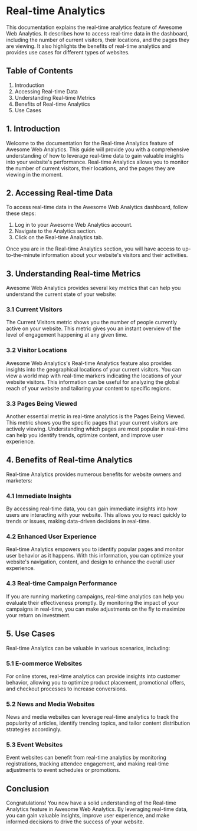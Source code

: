 # Real-time Analytics

This documentation explains the real-time analytics feature of Awesome Web Analytics. It describes how to access real-time data in the dashboard, including the number of current visitors, their locations, and the pages they are viewing. It also highlights the benefits of real-time analytics and provides use cases for different types of websites.

## Table of Contents
1. Introduction
2. Accessing Real-time Data
3. Understanding Real-time Metrics
4. Benefits of Real-time Analytics
5. Use Cases

## 1. Introduction
Welcome to the documentation for the Real-time Analytics feature of Awesome Web Analytics. This guide will provide you with a comprehensive understanding of how to leverage real-time data to gain valuable insights into your website's performance. Real-time Analytics allows you to monitor the number of current visitors, their locations, and the pages they are viewing in the moment.

## 2. Accessing Real-time Data
To access real-time data in the Awesome Web Analytics dashboard, follow these steps:

1. Log in to your Awesome Web Analytics account.
2. Navigate to the Analytics section.
3. Click on the Real-time Analytics tab.

Once you are in the Real-time Analytics section, you will have access to up-to-the-minute information about your website's visitors and their activities.

## 3. Understanding Real-time Metrics
Awesome Web Analytics provides several key metrics that can help you understand the current state of your website:

### 3.1 Current Visitors
The Current Visitors metric shows you the number of people currently active on your website. This metric gives you an instant overview of the level of engagement happening at any given time.

### 3.2 Visitor Locations
Awesome Web Analytics's Real-time Analytics feature also provides insights into the geographical locations of your current visitors. You can view a world map with real-time markers indicating the locations of your website visitors. This information can be useful for analyzing the global reach of your website and tailoring your content to specific regions.

### 3.3 Pages Being Viewed
Another essential metric in real-time analytics is the Pages Being Viewed. This metric shows you the specific pages that your current visitors are actively viewing. Understanding which pages are most popular in real-time can help you identify trends, optimize content, and improve user experience.

## 4. Benefits of Real-time Analytics
Real-time Analytics provides numerous benefits for website owners and marketers:

### 4.1 Immediate Insights
By accessing real-time data, you can gain immediate insights into how users are interacting with your website. This allows you to react quickly to trends or issues, making data-driven decisions in real-time.

### 4.2 Enhanced User Experience
Real-time Analytics empowers you to identify popular pages and monitor user behavior as it happens. With this information, you can optimize your website's navigation, content, and design to enhance the overall user experience.

### 4.3 Real-time Campaign Performance
If you are running marketing campaigns, real-time analytics can help you evaluate their effectiveness promptly. By monitoring the impact of your campaigns in real-time, you can make adjustments on the fly to maximize your return on investment.

## 5. Use Cases
Real-time Analytics can be valuable in various scenarios, including:

### 5.1 E-commerce Websites
For online stores, real-time analytics can provide insights into customer behavior, allowing you to optimize product placement, promotional offers, and checkout processes to increase conversions.

### 5.2 News and Media Websites
News and media websites can leverage real-time analytics to track the popularity of articles, identify trending topics, and tailor content distribution strategies accordingly.

### 5.3 Event Websites
Event websites can benefit from real-time analytics by monitoring registrations, tracking attendee engagement, and making real-time adjustments to event schedules or promotions.

## Conclusion
Congratulations! You now have a solid understanding of the Real-time Analytics feature in Awesome Web Analytics. By leveraging real-time data, you can gain valuable insights, improve user experience, and make informed decisions to drive the success of your website.
